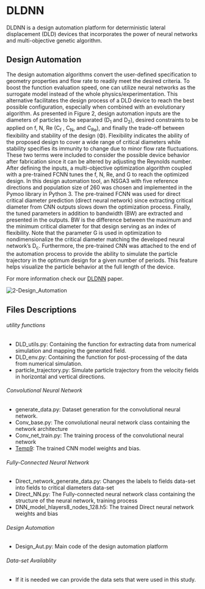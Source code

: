 # DLDNN
DLDNN is a design automation platform for deterministic lateral displacement (DLD) devices that incorporates the power of neural networks and multi-objective genetic algorithm.
## Design Automation
The design automation algorithms convert the user-defined specification to geometry properties and flow rate to readily meet the desired criteria. To boost the function evaluation speed, one can utilize neural networks as the surrogate model instead of the whole physics/experimentation. This alternative facilitates the design process of a DLD device to reach the best possible configuration, especially when combined with an evolutionary algorithm. As presented in Figure 2, design automation inputs are the diameters of particles to be separated (D<sub>1</sub> and D<sub>2</sub>), desired constraints to be applied on f, N, Re (C<sub>f</sub> , C<sub>N</sub>, and C<sub>Re</sub>), and finally the trade-off between flexibility and stability of the design (Φ). Flexibility indicates the ability of the proposed design to cover a wide range of critical diameters while stability specifies its immunity to change due to minor flow rate fluctuations. These two terms were included to consider the possible device behavior after fabrication since it can be altered by adjusting the Reynolds number.
After defining the inputs, a multi-objective optimization algorithm coupled with a pre-trained FCNN tunes the f, N, Re, and G to reach the optimized design. In this design automation tool, an NSGA3 with five reference directions and population size of 260 was chosen and implemented in the Pymoo library in Python 3. The pre-trained FCNN was used for direct critical diameter prediction (direct neural network) since extracting critical diameter from CNN outputs slows down the optimization process. Finally, the tuned parameters in addition to bandwidth (BW) are extracted and presented in the outputs. BW is the difference between the maximum and the minimum critical diameter for that design serving as an index of flexibility. Note that the parameter G is used in optimization to nondimensionalize the critical diameter matching the developed neural network’s D<sub>c</sub>. Furthermore, the pre-trained CNN was attached to the end of the automation process to provide the ability to simulate the particle trajectory in the optimum design for a given number of periods. This feature helps visualize the particle behavior at the full length of the device.

For more information check our [DLDNN](https://arxiv.org/abs/2208.14303) paper.

![2-Design_Automation](https://user-images.githubusercontent.com/97515569/187612594-3b83abf3-c5ee-4eb2-9c99-6b7989ca067d.png)

## Files Descriptions
###### utility functions 
- DLD_utils.py: Containing the function for extracting data from numerical simulation and mapping the generated field.
- DLD_env.py: Containing the function for post-processing of the data from numerical simulation. 
- particle_trajectory.py: Simulate particle trajectory from the velocity fields in horizontal and vertical directions.

###### Convolutional Neural Network
- generate_data.py: Dataset generation for the convolutional neural network.
- Conv_base.py: The convolutional neural network class containing the network architecture
- Conv_net_train.py: The training process of the convolutional neural network
- [Temp9](https://drive.google.com/drive/folders/1--o_9SYRY1sq_FOjo_ogZG6z_9ejrwNq?usp=sharing): The trained CNN model weights and bias.

###### Fully-Connected Neural Network 
- Direct_network_generate_data.py: Changes the labels to fields data-set into fields to critical diameters data-set
- Direct_NN.py: The Fully-connected neural network class containing the structure of the neural network, training process
- DNN_model_hlayers8_nodes_128.h5: The trained Direct neural network weights and bias 
###### Design Automation 
- Design_Aut.py: Main code of the design automation platform

###### Data-set Availablity
- If it is needed we can provide the data sets that were used in this study.  






